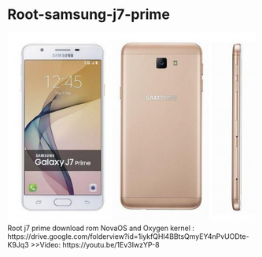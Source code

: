 # Root-samsung-j7-prime
<img src="/samsung-galaxy-j7-prime-g610f-ds-32gb-2016-dual-sim-4g-gsm-.jpg">
Root j7 prime
download rom NovaOS and Oxygen kernel : https://drive.google.com/folderview?id=1iykfQHl4BBtsQmyEY4nPvUODte-K9Jq3
>>Video: https://youtu.be/1Ev3IwzYP-8
